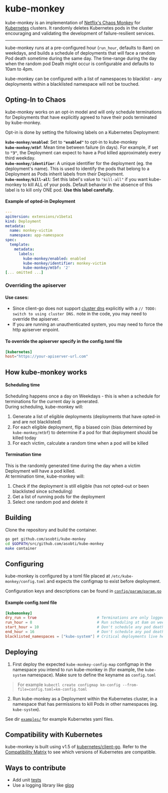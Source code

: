 # kube-monkey
kube-monkey is an implementation of [Netflix's Chaos Monkey](https://github.com/Netflix/chaosmonkey) for [Kubernetes](http://kubernetes.io/) clusters. It randomly deletes Kubernetes pods in the cluster encouraging and validating the development of failure-resilient services.

---

kube-monkey runs at a pre-configured hour (`run_hour`, defaults to 8am) on weekdays, and builds a schedule of deployments that will face a random Pod death sometime during the same day. The time-range during the day when the random pod Death might occur is configurable and defaults to 10am to 4pm.

kube-monkey can be configured with a list of namespaces to blacklist - any deployments within a blacklisted namespace will not  be touched.

## Opting-In to Chaos

kube-monkey works on an opt-in model and will only schedule terminations for Deployments that have explicitly agreed to have their pods terminated by kube-monkey.

Opt-in is done by setting the following labels on a Kubernetes Deployment:

**`kube-monkey/enabled`**: Set to **`"enabled"`** to opt-in to kube-monkey  
**`kube-monkey/mtbf`**: Mean time between failure (in days). For example, if set to **`"3"`**, the Deployment can expect to have a Pod
killed approximately every third weekday.  
**`kube-monkey/identifier`**: A unique identifier for the deployment (eg. the deployment's name). This is used to identify the pods 
that belong to a Deployment as Pods inherit labels from their Deployment.  
**`kube-monkey/kill-all`**: Set this label's value to `"kill-all"` if you want kube-monkey to kill ALL of your pods. Default behavior in the absence of this label is to kill only ONE pod. **Use this label carefully.**


#### Example of opted-in Deployment

```yaml
---
apiVersion: extensions/v1beta1
kind: Deployment
metadata:
  name: monkey-victim
  namespace: app-namespace
spec:
  template:
    metadata:
      labels:
        kube-monkey/enabled: enabled
        kube-monkey/identifier: monkey-victim
        kube-monkey/mtbf: '2'
[... omitted ...]
```

### Overriding the apiserver
#### Use cases:
* Since client-go does not support [cluster dns](https://github.com/kubernetes/client-go/blob/master/rest/config.go#L336) explicitly with a `// TODO: switch to using cluster DNS.` note in the code, you may need to override the apiserver. 
* If you are running an unauthenticated system, you may need to force the http apiserver enpoint. 

#### To override the apiserver specify in the config.toml file
```toml
[kubernetes]
host="https://your-apiserver-url.com"
```

## How kube-monkey works

#### Scheduling time
Scheduling happens once a day on Weekdays - this is when a schedule for terminations for the current day is generated.   
During scheduling, kube-monkey will:  
1. Generate a list of eligible deployments (deployments that have opted-in and are not blacklisted)  
2. For each eligible deployment, flip a biased coin (bias determined by `kube-monkey/mtbf`) to determine if a pod for that deployment should be killed today  
3. For each victim, calculate a random time when a pod will be killed

#### Termination time
This is the randomly generated time during the day when a victim Deployment will have a pod killed.   
At termination time, kube-monkey will:  
1. Check if the deployment is still eligible (has not opted-out or been blacklisted since scheduling)  
2. Get a list of running pods for the deployment  
3. Select one random pod and delete it  

## Building

Clone the repository and build the container.

```bash
go get github.com/asobti/kube-monkey
cd $GOPATH/src/github.com/asobti/kube-monkey
make container
```

## Configuring
kube-monkey is configured by a toml file placed at `/etc/kube-monkey/config.toml` and expects the configmap to exist before deployment. 

Configuration keys and descriptions can be found in [`config/param/param.go`](https://github.com/asobti/kube-monkey/blob/master/config/param/param.go)

#### Example config.toml file
```toml
[kubemonkey]
dry_run = true                           # Terminations are only logged
run_hour = 8                             # Run scheduling at 8am on weekdays
start_hour = 10                          # Don't schedule any pod deaths before 10am
end_hour = 16                            # Don't schedule any pod deaths after 4pm
blacklisted_namespaces = ["kube-system"] # Critical deployments live here
```

## Deploying

1. First deploy the expected `kube-monkey-config-map` configmap in the namespace you intend to run kube-monkey in (for example, the `kube-system` namespace). Make sure to define the keyname as `config.toml` 

> For example `kubectl create configmap km-config --from-file=config.toml=km-config.toml`

2. Run kube-monkey as a Deployment within the Kubernetes cluster, in a namespace that has permissions to kill Pods in other namespaces (eg. `kube-system`).

See dir [`examples/`](https://github.com/asobti/kube-monkey/tree/master/examples) for example Kubernetes yaml files.

## Compatibility with Kubernetes

kube-monkey is built using v1.5 of [kubernetes/client-go](https://github.com/kubernetes/client-go). Refer to the 
[Compatibility Matrix](https://github.com/kubernetes/client-go#compatibility-matrix) to see which 
versions of Kubernetes are compatible.

## Ways to contribute

- Add unit [tests](https://golang.org/pkg/testing/)
- Use a logging library like [glog](https://github.com/golang/glog)
